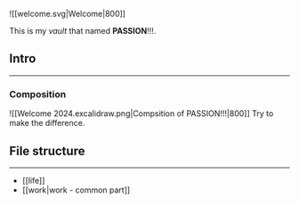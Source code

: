![[welcome.svg|Welcome|800]]

This is my *vault* that named **PASSION**!!!.

## Intro
---
### Composition

![[Welcome 2024.excalidraw.png|Compsition of PASSION!!!|800]]
Try to make the difference.

## File structure
---

- [[life]]
- [[work|work - common part]]